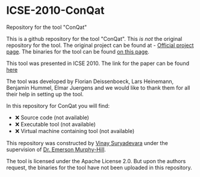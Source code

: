 # ICSE-2010-ConQat
Repository for the tool "ConQat"

This is a github repository for the tool "ConQat". This _is not_ the original repository for the tool. The original project can be found at - [Official project page](https://www.cqse.eu/en/products/conqat/overview/).
The binaries for the tool can be found [on this page](https://www.cqse.eu/en/products/conqat/install/).

This tool was presented in ICSE 2010. The link for the paper can be found [here](http://dl.acm.org/citation.cfm?id=1810343) 

The tool was developed by Florian Deissenboeck, Lars Heinemann, Benjamin Hummel, Elmar Juergens and we would like to thank them for all their help in setting up the tool.

In this repository for ConQat you will find:
* :x: Source code (not available)
* :x: Executable tool (not available)
* :x: Virtual machine containing tool (not available)

This repository was constructed by [Vinay Suryadevara](https://github.com/vinay92) under the supervision of [Dr. Emerson Murphy-Hill](https://github.com/CaptainEmerson).

The tool is licensed under the Apache License 2.0. But upon the authors request, the binaries for the tool have not been uploaded in this repository.
